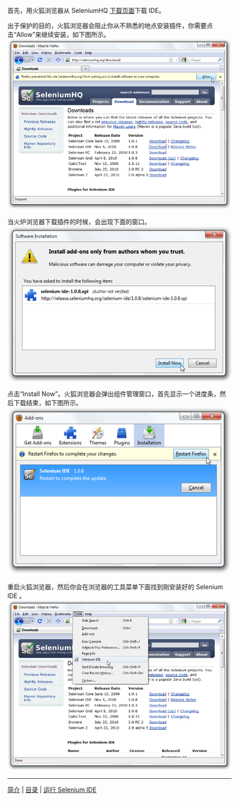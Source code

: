 首先，用火狐浏览器从 SeleniumHQ [下载页面](http://seleniumhq.org/download/)下载 IDE。

出于保护的目的，火狐浏览器会阻止你从不熟悉的地点安装插件，你需要点击“Allow”来继续安装，如下图所示。
![](./images/chapt3_img01_IDE_Installation.png)

当火炉浏览器下载插件的时候，会出现下面的窗口。
![](./images/chapt3_img02_IDE_Installation.png)

点击“Install Now”。火狐浏览器会弹出组件管理窗口，首先显示一个进度条，然后下载结束，如下图所示。
![](./images/chapt3_img03_IDE_Installation.png)

重启火狐浏览器，然后你会在浏览器的工具菜单下面找到刚安装好的 Selenium IDE 。
![](./images/chapt3_img04_IDE_Installation.png)

---
[简介](Introduction.md) | [目录](README.md) | [运行 Selenium IDE](Open.md)